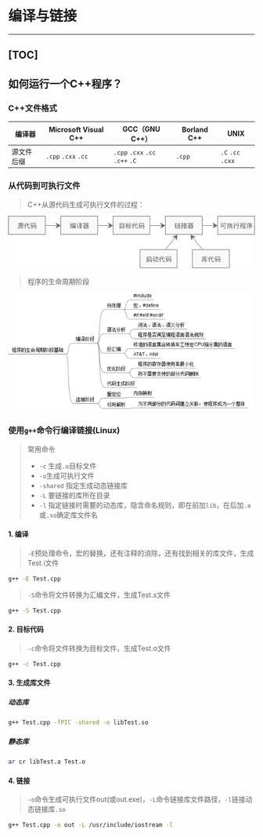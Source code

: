 # 编译与链接
---
[TOC]
---

## 如何运行一个C++程序？


### C++文件格式
| 编译器 | Microsoft Visual C++ | GCC（GNU C++）       | Borland C++ | UNIX       |
| ------ | -------------------- | -------------------- | ----------- | ---------- |
| 源文件后缀   | `.cpp` `.cxx` `.cc`         | `.cpp` `.cxx` `.cc` `.c++` `.C` | `.cpp`        | `.C` `.cc` `.cxx` |
### 从代码到可执行文件

> C++从源代码生成可执行文件的过程：

![20190813152426.png](https://raw.githubusercontent.com/itisl/Pic_Bed/master/img/20190813152426.png)
> 程序的生命周期阶段

![20190917163730.png](https://raw.githubusercontent.com/itisl/Pic_Bed/master/img/20190917163730.png)

### 使用`g++`命令行编译链接(Linux)
> 常用命令
> - `-c` 生成`.o`目标文件
> - `-o`生成可执行文件
> - `-shared` 指定生成动态链接库
> - `-L` 要链接的库所在目录
> - `-l` 指定链接时需要的动态库，隐含命名规则，即在前加`lib`，在后加`.a`或`.so`确定库文件名
#### 1. 编译
> `-E`预处理命令，宏的替换，还有注释的消除，还有找到相关的库文件，生成Test.i文件
```sh
g++ -E Test.cpp
```
> `-S`命令将文件转换为汇编文件，生成Test.s文件
```sh
g++ -S Test.cpp
```
#### 2. 目标代码
> `-c`命令将文件转换为目标文件，生成Test.o文件

```sh
g++ -c Test.cpp
```
#### 3. 生成库文件
##### 动态库
```sh
g++ Test.cpp -fPIC -shared -o libTest.so
```
##### 静态库
```sh
ar cr libTest.a Test.o
```

#### 4. 链接
> `-o`命令生成可执行文件out(或out.exe)，`-L`命令链接库文件路径，`-l`链接动态链接库`.so`

```sh
g++ Test.cpp -o out -L /usr/include/iostream -l 
```

